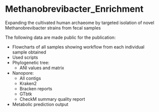 # Methanobrevibacter_Enrichment
Expanding the cultivated human archaeome by targeted isolation of novel Methanobrevibacter strains from fecal samples 

The following data are made public for the publication:

* Flowcharts of all samples showing workflow from each individual sample obtained
* Used scripts
* Phylogenetic tree:
  - ANI values and matrix
* Nanopore:
  - All contigs
  - Kraken2
  - Bracken reports
  - GTbtk
  - CheckM summary quality report
* Metabolic prediction output
